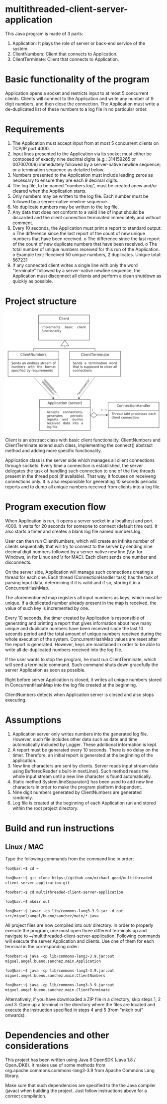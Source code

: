 # multithreaded-client-server-application
This Java program is made of 3 parts:
  1. Application: It plays the role of server or back-end service of the system.
  2. ClientNumbers: Client that connects to Application.
  3. ClientTerminate: Client that connects to Application.
  
# Basic functionality of the program
Application opens a socket and restricts input to at most 5 concurrent
clients. Clients will connect to the Application and write any number of 9 digit
numbers, and then close the connection. The Application must write a de-duplicated
list of these numbers to a log file in no particular order.

# Requirements
1. The Application must accept input from at most 5 concurrent clients on
TCP/IP port 4000.
2. Input lines presented to the Application via its socket must either be
composed of exactly nine decimal digits (e.g.: 314159265 or 007007009)
immediately followed by a server-native newline sequence; or a termination
sequence as detailed below.
3. Numbers presented to the Application must include leading zeros as
necessary to ensure they are each 9 decimal digits.
4. The log file, to be named "numbers.log", must be created anew and/or
cleared when the Application starts.
5. Only numbers may be written to the log file. Each number must be followed
by a server-native newline sequence.
6. No duplicate numbers may be written to the log file.
7. Any data that does not conform to a valid line of input should be discarded
and the client connection terminated immediately and without comment.
8. Every 10 seconds, the Application must print a report to standard output:
o The difference since the last report of the count of new unique
numbers that have been received.
o The difference since the last report of the count of new duplicate
numbers that have been received.
o The total number of unique numbers received for this run of the
Application.
o Example text: Received 50 unique numbers, 2 duplicates. Unique
total: 567231
9. If any connected client writes a single line with only the word "terminate"
followed by a server-native newline sequence, the Application must
disconnect all clients and perform a clean shutdown as quickly as possible.

# Project structure

![alt text](/docs/project-structure.png)

Client is an abstract class with basic client functionality. ClientNumbers and ClientTerminate extend such class, implementing the connect() abstract method and adding more specific functionality.

Application class is the server side which manages all client connections through sockets. Every time a connection is established, the server delegates the task of handling such connection to one of 
the five threads present in the thread pool (if available). That way, it focuses on receiveng connections only. It is also responsible for generating 10 seconds periodic reports and to dump all unique 
numbers received from clients into a log file.

# Program execution flow

When Application is run, it opens a server socket in a localhost and port 4000. It waits for 20 seconds for someone to connect (default time out). It also starts a timer
and creates a blank log file named numbers.log.

User can then run ClientNumbers, which will create an infinite number of clients sequentially that will try to connect to the server by sending 
nine decimal digit numbers followed by a server native new line (\r\n for Windows, \n for Linux and \r for MAC). Each client sends one number and disconnects.

On the server side, Application will manage such connections creating a thread for each one. Each thread (ConnectionHandler task) has the task of parsing input data,
determining if it is valid and if so, storing it in a ConcurrentHashMap. 

The aforementioned map registers all input numbers as keys, which must be unique. If a duplicated number already present in the map is received, the value of such key is incremented by one.

Every 10 seconds, the timer created by Application is responsible of generating and printing a report that gives information about how many unique and duplicate numbers have been received
since the last 10 seconds period and the total amount of unique numbers received during the whole execution of the system. ConcurrentHashMap values are reset after the report is generated. However,
keys are maintained in order to be able to write all de-duplicated numbers received into the log file.

If the user wants to stop the program, he must run ClientTerminate, which will send a terminate command. Such command shuts down gracefully the server Application as soon as possible.

Right before server Application is closed, it writes all unique numbers stored in ConcurrentHashMap into the log file created at the beginning.

ClientNumbers detects when Application server is closed and also stops executing.

# Assumptions

1. Application server only writes numbers into the generated log file. However, such file includes other data such as date and time automatically included by Logger. These additional information is kept.
2. A report must be generated every 10 seconds. There is no delay on the timer. Therefore, an initial report is generated at the beginning of the application.
3. New line characters are sent by clients. Server reads input stream data using BufferedReader's built-in nextLine(). Such method reads the whole input stream until a new line character is found automatically.
4. Static method System.lineSeparator() has been used to add new line characters in order to make the program platform independent.
5. Nine digit numbers generated by ClientNumbers are generated randomly. 
6. Log file is created at the beginning of each Application run and stored within the root project directory. 

# Build and run instructions
## Linux / MAC
Type the following commands from the command line in order:

```console
foo@bar:~$ cd ~
```
```console
foo@bar:~$ git clone https://github.com/michael-good/multithreaded-client-server-application.git
```
```console
foo@bar:~$ cd multithreaded-client-server-application
```
```console
foo@bar:~$ mkdir out
```
```console
foo@bar:~$ javac -cp lib/commons-lang3-3.9.jar -d out src/miguel/angel/bueno/sanchez/main/*.java
```

All project files are now compiled into out/ directory.
In order to properly execute the program, one must open three different terminals up and navigate to ~/multithreaded-client-server-application.
Following commands will execute the server Application and clients. Use one of them for each terminal in the corresponding order:

```console
foo@bar:~$ java -cp lib/commons-lang3-3.9.jar:out miguel.angel.bueno.sanchez.main.Application
```
```console
foo@bar:~$ java -cp lib/commons-lang3-3.9.jar:out miguel.angel.bueno.sanchez.main.ClientNumbers
```
```console
foo@bar:~$ java -cp lib/commons-lang3-3.9.jar:out miguel.angel.bueno.sanchez.main.ClientTerminate
```

Alternatively, if you have downloaded a ZIP file in a directory, skip steps 1, 2 and 3. Open up a terminal in the directory where the files are located and execute the instruction specified in steps
4 and 5 (from "mkdir out" onwards).


# Dependencies and other considerations
This project has been written using Java 8 OpenSDK (Java 1.8 / OpenJDK8).
It makes use of some methods from org.apache.commons.commons-lang3-3.9 from Apache Commons Lang library. 

Make sure that such dependencies are specified to the the Java compiler (javac) when building the project. Just follow instructions above for a correct compilation.

